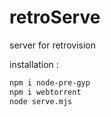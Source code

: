 # retroServe
server for retrovision



installation :
```bash
npm i node-pre-gyp
npm i webtorrent
node serve.mjs
```
